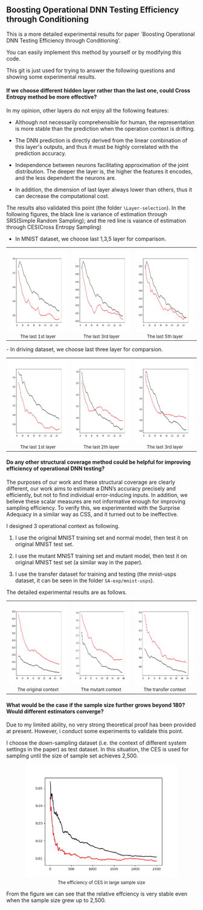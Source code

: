 ## Boosting Operational DNN Testing Efficiency through Conditioning

This is a more detailed experimental results for paper `Boosting Operational DNN Testing Efficiency through Conditioning'.

You can easily implement this method by yourself or by modifying this code.

This git is just used for trying to answer the following questions and showing some experimental results.

#### If we choose different hidden layer rather than the last one, could Cross Entropy method be more effective?

In my opinion, other layers do not enjoy all the following features: 

-  Although not necessarily comprehensible for human,  the representation is more stable than the prediction when the operation context is drifting. 

-  The DNN prediction is directly derived from the linear combination of this layer's outputs, and thus it must be highly correlated with the prediction accuracy. 
- Independence between neurons facilitating approximation of the joint distribution. The deeper the layer is, the higher the features it encodes, and the less dependent the neurons are. 
- In addition, the dimension of last layer always lower than others, thus it can decrease the computational cost.

The results also validated this point (the folder `\Layer-selection`). 
In the following figures, the black line is variance of estimation through SRS(Simple Random Sampling); and the red line is vaiance of estimation through CES(Cross Entropy Sampling)

- In MNIST dataset, we choose last 1,3,5 layer for comparison.
<table>
    <tr>
        <td ><center><img src="/fig/layer_exp_mnist1.png" , height=220px><small>The last 1st  layer</small></center></td>
        <td ><center><img src="/fig/layer_exp_mnist2.png" , height=220px><small>The last 3rd layer</small></center></td>
        <td ><center><img src="/fig/layer_exp_mnist3.png" , height=220px ><small>The last 5th layer</small></center></td>
    </tr>
</table>
- In driving dataset, we choose last three layer for comparsion. 
<table>
    <tr>
        <td ><center><img src="/fig/layer_exp_driving1.png" , height=220px><small>The last 1st  layer</small> </center></td>
        <td ><center><img src="/fig/layer_exp_driving2.png"  , height=220px><small>The last 2th layer</small></center></td>
        <td ><center><img src="/fig/layer_exp_driving3.png" , height=220px ><small>The last 3rd layer</small></center></td>
    </tr>
</table>

#### Do any other structural coverage method could be helpful for improving efficiency of operational DNN testing?

The purposes of our work and these structural coverage are clearly different, our work aims to estimate a DNN’s accuracy precisely and efficiently, but not to find individual error-inducing inputs. In addition, we believe these scalar measures are not informative
enough for improving sampling efficiency. To verify this, we experimented
with the Surprise Adequacy in a similar way as CSS, and it turned out to be ineffective. 

I designed 3 operational context as following. 

1. I use the original MNIST training set and normal model, then test it on original MNIST test set. 

2. I use the mutant MNIST training set and mutant model, then test it on original MNIST test set (a similar way in the paper). 

3. I use the transfer dataset for training and testing (the mnist-usps dataset, it can be seen in the folder `SA-exp/mnist-usps`). 

The detailed experimental results are as follows.

<table>
    <tr>
        <td ><center><img src="/fig/SA_exp_original.png" , height=220px><small>The original context</small> </center></td>
        <td ><center><img src="/fig/SA_exp_mutant.png"  , height=220px><small>The mutant context</small></center></td>
        <td ><center><img src="/fig/SA_exp_transfer.png" , height=220px ><small>The transfer context</small></center></td>
    </tr>
</table>


#### What would be the case if the sample size further grows beyond 180? Would different estimators converge?

Due to my limited ability, no very strong theoretical proof has been provided at present. However, i conduct some experiments to validate this point.

I choose the down-sampling dataset (i.e. the context of different system settings in the paper) as test dataset. In this situation, the CES is used for sampling until the size of sample set achieves 2,500. 

<center><img src="/fig/large_size_exp.png" , height=300px ></center>
<center><small>The efficiency of CES in large sample size </small></center>

From the figure we can see that the relative effciency is very stable even when the sample size grew up to 2,500.